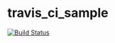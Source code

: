# travis_ci_sample
[![Build Status](https://travis-ci.org/ymkjp/travis_ci_sample.svg?branch=master)](https://travis-ci.org/ymkjp/travis_ci_sample)
